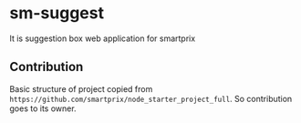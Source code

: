 # sm-suggest
It is suggestion box web application for smartprix

## Contribution
Basic structure of project copied from `https://github.com/smartprix/node_starter_project_full`. So contribution goes to its owner.